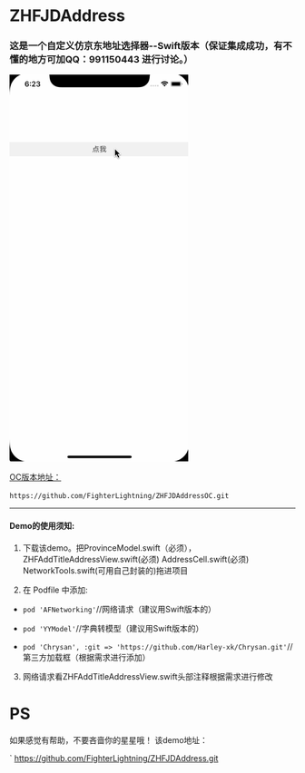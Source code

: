 # ZHFJDAddress
### 这是一个自定义仿京东地址选择器--Swift版本（保证集成成功，有不懂的地方可加QQ：991150443 进行讨论。）


 
 ![](./仿京东地址选择/1.gif)


[OC版本地址：](https://github.com/FighterLightning/ZHFJDAddressOC.git) 

`
https://github.com/FighterLightning/ZHFJDAddressOC.git
`

---
#### Demo的使用须知:
 1. 下载该demo。把ProvinceModel.swift（必须），ZHFAddTitleAddressView.swift(必须) AddressCell.swift(必须)  NetworkTools.swift(可用自己封装的)拖进项目

 2. 在 Podfile 中添加:
 * `pod 'AFNetworking'`//网络请求（建议用Swift版本的）
 
 * `pod 'YYModel'`//字典转模型（建议用Swift版本的）

 * `pod 'Chrysan', :git => 'https://github.com/Harley-xk/Chrysan.git'`//第三方加载框（根据需求进行添加）
 	
 3. 网络请求看ZHFAddTitleAddressView.swift头部注释根据需求进行修改
 
 
# PS

 如果感觉有帮助，不要吝啬你的星星哦！
 该demo地址：
 
 `
 https://github.com/FighterLightning/ZHFJDAddress.git
